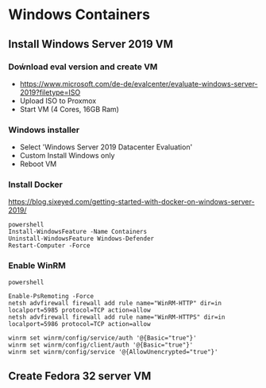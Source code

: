 # Windows Containers #

## Install Windows Server 2019 VM ##
### Doẃnload eval version and create VM ###
* https://www.microsoft.com/de-de/evalcenter/evaluate-windows-server-2019?filetype=ISO
* Upload ISO to Proxmox
* Start VM (4 Cores, 16GB Ram)

### Windows installer ###
* Select 'Windows Server 2019 Datacenter Evaluation'
* Custom Install Windows only
* Reboot VM

### Install Docker ###

https://blog.sixeyed.com/getting-started-with-docker-on-windows-server-2019/

``` 
powershell
Install-WindowsFeature -Name Containers
Uninstall-WindowsFeature Windows-Defender
Restart-Computer -Force
```

### Enable WinRM ###

```
powershell

Enable-PsRemoting -Force
netsh advfirewall firewall add rule name="WinRM-HTTP" dir=in localport=5985 protocol=TCP action=allow
netsh advfirewall firewall add rule name="WinRM-HTTPS" dir=in localport=5986 protocol=TCP action=allow

winrm set winrm/config/service/auth '@{Basic="true"}'
winrm set winrm/config/client/auth '@{Basic="true"}'
winrm set winrm/config/service '@{AllowUnencrypted="true"}'

```


## Create Fedora 32 server VM ##


